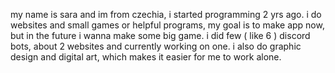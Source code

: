 my name is sara and im from czechia, i started programming 2 yrs ago. i do websites and small games or helpful programs, my goal is to make app now, but in the future i wanna make some big game. i did few ( like 6 ) discord bots, about 2 websites and currently working on one. i also do graphic design and digital art, which makes it easier for me to work alone.
